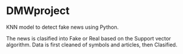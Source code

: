 # DMWproject
KNN model to detect fake news using Python.

The news is clasified into Fake or Real based on the Support vector algorithm.
Data is first cleaned of symbols and articles, then Clasified.
